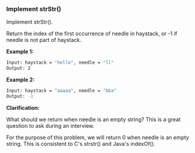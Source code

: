 ### Implement strStr()

Implement strStr().

Return the index of the first occurrence of needle in haystack, or -1 if needle is not part of haystack.

**Example 1:**

```bash
Input: haystack = "hello", needle = "ll"
Output: 2
```

**Example 2:**

```bash
Input: haystack = "aaaaa", needle = "bba"
Output: -1
```

**Clarification:**

What should we return when needle is an empty string? This is a great question to ask during an interview.

For the purpose of this problem, we will return 0 when needle is an empty string. This is consistent to C's strstr() and Java's indexOf().